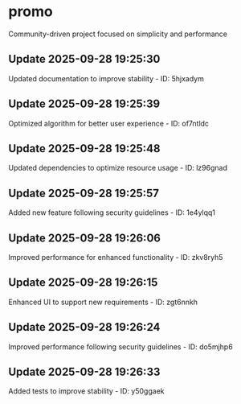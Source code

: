 # promo
Community-driven project focused on simplicity and performance

## Update 2025-09-28 19:25:30
Updated documentation to improve stability - ID: 5hjxadym


## Update 2025-09-28 19:25:39
Optimized algorithm for better user experience - ID: of7ntldc


## Update 2025-09-28 19:25:48
Updated dependencies to optimize resource usage - ID: lz96gnad


## Update 2025-09-28 19:25:57
Added new feature following security guidelines - ID: 1e4ylqq1


## Update 2025-09-28 19:26:06
Improved performance for enhanced functionality - ID: zkv8ryh5


## Update 2025-09-28 19:26:15
Enhanced UI to support new requirements - ID: zgt6nnkh


## Update 2025-09-28 19:26:24
Improved performance following security guidelines - ID: do5mjhp6


## Update 2025-09-28 19:26:33
Added tests to improve stability - ID: y50ggaek

